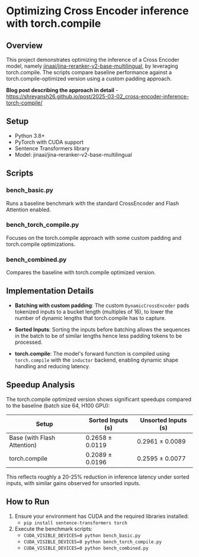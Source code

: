 # Optimizing Cross Encoder inference with torch.compile

## Overview
This project demonstrates optimizing the inference of a Cross Encoder model, namely [jinaai/jina-reranker-v2-base-multilingual](https://huggingface.co/jinaai/jina-reranker-v2-base-multilingual), by leveraging torch.compile. The scripts compare baseline performance against a torch.compile-optimized version using a custom padding approach.

**Blog post describing the approach in detail** - https://shreyansh26.github.io/post/2025-03-02_cross-encoder-inference-torch-compile/

## Setup
- Python 3.8+
- PyTorch with CUDA support
- Sentence Transformers library
- Model: jinaai/jina-reranker-v2-base-multilingual

## Scripts

### bench_basic.py
Runs a baseline benchmark with the standard CrossEncoder and Flash Attention enabled.

### bench_torch_compile.py
Focuses on the torch.compile approach with some custom padding and torch.compile optimizations.

### bench_combined.py
Compares the baseline with torch.compile optimized version.

## Implementation Details

- **Batching with custom padding**: The custom `DynamicCrossEncoder` pads tokenized inputs to a bucket length (multiples of 16), to lower the number of dynamic lengths that torch.compile has to capture.

- **Sorted Inputs**: Sorting the inputs before batching allows the sequences in the batch to be of similar lengths hence less padding tokens to be processed.

- **torch.compile**: The model's forward function is compiled using `torch.compile` with the `inductor` backend, enabling dynamic shape handling and reducing latency.

## Speedup Analysis

The torch.compile optimized version shows significant speedups compared to the baseline (batch size 64, H100 GPU):

| Setup                                      | Sorted Inputs (s)       | Unsorted Inputs (s)      |
| ------------------------------------------ | ----------------------- | ------------------------ |
| Base (with Flash Attention)                | 0.2658 ± 0.0119         | 0.2961 ± 0.0089          |
| torch.compile                              | 0.2089 ± 0.0196         | 0.2595 ± 0.0077          |

This reflects roughly a 20-25% reduction in inference latency under sorted inputs, with similar gains observed for unsorted inputs.

## How to Run
1. Ensure your environment has CUDA and the required libraries installed:
   - `pip install sentence-transformers torch`
2. Execute the benchmark scripts:
   - `CUDA_VISIBLE_DEVICES=0 python bench_basic.py`
   - `CUDA_VISIBLE_DEVICES=0 python bench_torch_compile.py`
   - `CUDA_VISIBLE_DEVICES=0 python bench_combined.py`

